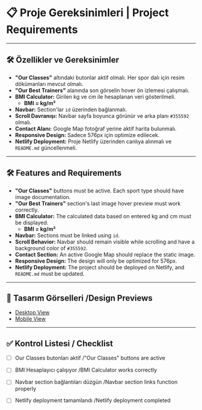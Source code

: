 # 📋 **Proje Gereksinimleri | Project Requirements**

---

## 🛠️ **Özellikler ve Gereksinimler**  

- **"Our Classes"** altındaki butonlar aktif olmalı. Her spor dalı için resim dökümanları mevcut olmalı.  
- **"Our Best Trainers"** alanında son görselin hover ön izlemesi çalışmalı.  
- **BMI Calculator:** Girilen kg ve cm ile hesaplanan veri gösterilmeli.  
  - **BMI = kg/m²**  
- **Navbar:** Section'lar `id` üzerinden bağlanmalı.  
- **Scroll Davranışı:** Navbar sayfa boyunca görünür ve arka planı `#355592` olmalı.  
- **Contact Alanı:** Google Map fotoğraf yerine aktif harita bulunmalı.  
- **Responsive Design:** Sadece 576px için optimize edilecek.  
- **Netlify Deployment:** Proje Netlify üzerinden canlıya alınmalı ve `README.md` güncellenmeli.  

---

## 🛠️ **Features and Requirements**

- **"Our Classes"** buttons must be active. Each sport type should have image documentation.  
- **"Our Best Trainers"** section's last image hover preview must work correctly.  
- **BMI Calculator:** The calculated data based on entered kg and cm must be displayed.  
  - **BMI = kg/m²**  
- **Navbar:** Sections must be linked using `id`.  
- **Scroll Behavior:** Navbar should remain visible while scrolling and have a background color of `#355592`.  
- **Contact Section:** An active Google Map should replace the static image.  
- **Responsive Design:** The design will only be optimized for 576px.  
- **Netlify Deployment:** The project should be deployed on Netlify, and `README.md` must be updated.  

---

## 📸 **Tasarım Görselleri /Design Previews**  

- [Desktop View](assets/images/design/desktop-view.png)  
- [Mobile View](assets/images/design/mobile-view.png)  

---

## ✅ **Kontrol Listesi / Checklist**  

- [ ] Our Classes butonları aktif  /"Our Classes" buttons are active 
- [ ] BMI Hesaplayıcı çalışıyor  /BMI Calculator works correctly  
- [ ] Navbar section bağlantıları düzgün  /Navbar section links function properly  
- [ ] Netlify deployment tamamlandı  /Netlify deployment completed  

